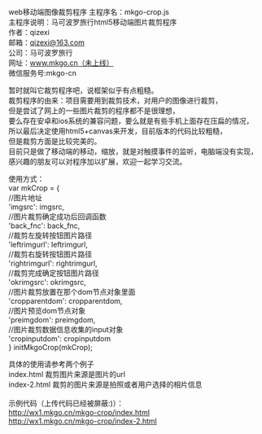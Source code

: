 web移动端图像裁剪程序
主程序名：mkgo-crop.js<br/>
主程序说明：马可波罗旅行html5移动端图片裁剪程序<br/>
作者：qizexi<br/>
邮箱：qizexi@163.com<br/>
公司：马可波罗旅行<br/>
网址：www.mkgo.cn（未上线）<br/>
微信服务号:mkgo-cn<br/>

暂时就叫它裁剪程序吧，说框架似乎有点粗糙。<br/>
裁剪程序的由来：项目需要用到裁剪技术，对用户的图像进行裁剪，<br/>
	但是尝试了网上的一些图片裁剪的程序都不是很理想，<br/>
	要么存在安卓和ios系统的兼容问题，要么就是有些手机上面存在压扁的情况，<br/>
	所以最后决定使用html5+canvas来开发，目前版本的代码比较粗糙，<br/>
	但是裁剪方面是比较完美的。<br/>
	目前只是做了移动端的移动，缩放，就是对触摸事件的监听，电脑端没有实现，<br/>
	感兴趣的朋友可以对程序加以扩展，欢迎一起学习交流。<br/>

使用方式：<br/>
 		var mkCrop = {<br/>
			//图片地址<br/>
			'imgsrc': imgsrc,<br/>
			//图片裁剪确定成功后回调函数<br/>
			'back_fnc': back_fnc,<br/>
			//裁剪左旋转按钮图片路径<br/>
			'leftrimgurl': leftrimgurl,<br/>
			//裁剪右旋转按钮图片路径<br/>
			'rightrimgurl': rightrimgurl,<br/>
			//裁剪完成确定按钮图片路径<br/>
			'okrimgsrc': okrimgsrc,<br/>
			//图片裁剪放置在那个dom节点对象里面<br/>
			'cropparentdom': cropparentdom,<br/>
			//图片预览dom节点对象<br/>
			'preimgdom': preimgdom,<br/>
			//图片裁剪数据信息收集的input对象<br/>
			'cropinputdom': cropinputdom<br/>
		}
		initMkgoCrop(mkCrop);<br/>
		
具体的使用请参考两个例子<br/>
index.html 裁剪图片来源是图片的url<br/>
index-2.html 裁剪的图片来源是拍照或者用户选择的相片信息<br/>
<br/>
示例代码（上传代码已经被屏蔽:)）：<br/>
http://wx1.mkgo.cn/mkgo-crop/index.html<br/>
http://wx1.mkgo.cn/mkgo-crop/index-2.html<br/>